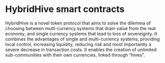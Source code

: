 # HybridHive smart contracts


HybridHive is a novel token protocol that aims to solve the dilemma of choosing between multi-currency systems that drain value from the real economy, and single currency systems that lead to loss of sovereignty. It combines the advantages of single and multi-currency systems, providing local control, increasing liquidity, reducing risk and most importantly a severe decrease in transaction costs. It enables the creation of unlimited sub-communities with their own currencies, linked through “hives”.

